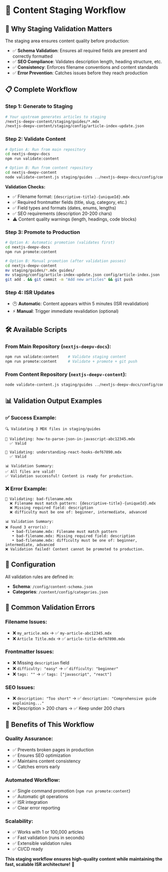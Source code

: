 # 🔄 Content Staging Workflow

## 🎯 **Why Staging Validation Matters**

The staging area ensures content quality before production:
- ✅ **Schema Validation**: Ensures all required fields are present and correctly formatted
- ✅ **SEO Compliance**: Validates description length, heading structure, etc.
- ✅ **Consistency**: Enforces filename conventions and content standards
- ✅ **Error Prevention**: Catches issues before they reach production

## 📋 **Complete Workflow**

### **Step 1: Generate to Staging**
```bash
# Your upstream generates articles to staging
/nextjs-deepv-content/staging/guides/*.mdx
/nextjs-deepv-content/staging/config/article-index-update.json
```

### **Step 2: Validate Content**
```bash
# Option A: Run from main repository
cd nextjs-deepv-docs
npm run validate:content

# Option B: Run from content repository
cd nextjs-deepv-content
node validate-content.js staging/guides ../nextjs-deepv-docs/config/content-schema.json
```

**Validation Checks:**
- ✅ Filename format: `{descriptive-title}-{uniqueId}.mdx`
- ✅ Required frontmatter fields (title, slug, category, etc.)
- ✅ Field types and formats (dates, enums, lengths)
- ✅ SEO requirements (description 20-200 chars)
- ⚠️ Content quality warnings (length, headings, code blocks)

### **Step 3: Promote to Production** 
```bash
# Option A: Automatic promotion (validates first)
cd nextjs-deepv-docs
npm run promote:content

# Option B: Manual promotion (after validation passes)
cd nextjs-deepv-content
mv staging/guides/*.mdx guides/
mv staging/config/article-index-update.json config/article-index.json
git add . && git commit -m "Add new articles" && git push
```

### **Step 4: ISR Updates**
- 🕐 **Automatic**: Content appears within 5 minutes (ISR revalidation)
- ⚡ **Manual**: Trigger immediate revalidation (optional)

## 🛠️ **Available Scripts**

### **From Main Repository (`nextjs-deepv-docs`):**
```bash
npm run validate:content    # Validate staging content
npm run promote:content     # Validate + promote + git push
```

### **From Content Repository (`nextjs-deepv-content`):**
```bash
node validate-content.js staging/guides ../nextjs-deepv-docs/config/content-schema.json
```

## 📊 **Validation Output Examples**

### **✅ Success Example:**
```
🔍 Validating 3 MDX files in staging/guides

📄 Validating: how-to-parse-json-in-javascript-abc12345.mdx
  ✅ Valid

📄 Validating: understanding-react-hooks-def67890.mdx  
  ✅ Valid

📊 Validation Summary:
✅ All files are valid!
✅ Validation successful! Content is ready for production.
```

### **❌ Error Example:**
```
📄 Validating: bad-filename.mdx
  ❌ Filename must match pattern: {descriptive-title}-{uniqueId}.mdx
  ❌ Missing required field: description
  ❌ difficulty must be one of: beginner, intermediate, advanced

📊 Validation Summary:
❌ Found 3 error(s):
   • bad-filename.mdx: Filename must match pattern
   • bad-filename.mdx: Missing required field: description
   • bad-filename.mdx: difficulty must be one of: beginner, intermediate, advanced
❌ Validation failed! Content cannot be promoted to production.
```

## 🔧 **Configuration**

All validation rules are defined in:
- **Schema**: `/config/content-schema.json` 
- **Categories**: `/content/config/categories.json`

## 🚨 **Common Validation Errors**

### **Filename Issues:**
- ❌ `my_article.mdx` → ✅ `my-article-abc12345.mdx`
- ❌ `Article Title.mdx` → ✅ `article-title-def67890.mdx`

### **Frontmatter Issues:**
- ❌ Missing `description` field
- ❌ `difficulty: "easy"` → ✅ `difficulty: "beginner"`
- ❌ `tags: ""` → ✅ `tags: ["javascript", "react"]`

### **SEO Issues:**
- ❌ `description: "Too short"` → ✅ `description: "Comprehensive guide explaining..."`
- ❌ Description > 200 chars → ✅ Keep under 200 chars

## 🎯 **Benefits of This Workflow**

### **Quality Assurance:**
- ✅ Prevents broken pages in production
- ✅ Ensures SEO optimization
- ✅ Maintains content consistency
- ✅ Catches errors early

### **Automated Workflow:**
- ✅ Single command promotion (`npm run promote:content`)
- ✅ Automatic git operations
- ✅ ISR integration
- ✅ Clear error reporting

### **Scalability:**
- ✅ Works with 1 or 100,000 articles
- ✅ Fast validation (runs in seconds)
- ✅ Extensible validation rules
- ✅ CI/CD ready

**This staging workflow ensures high-quality content while maintaining the fast, scalable ISR architecture!** 🚀
